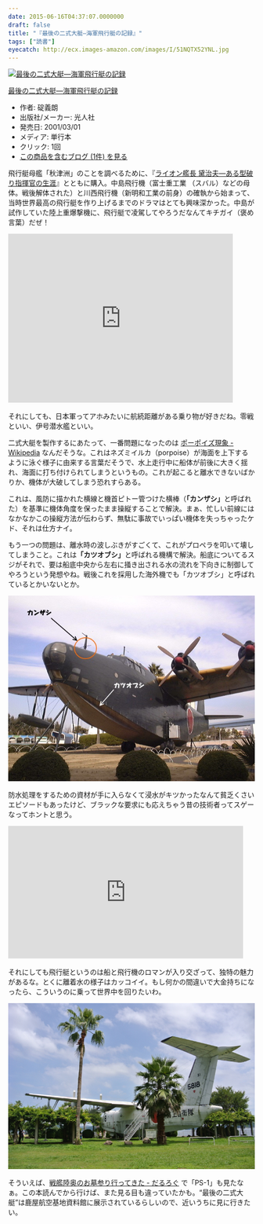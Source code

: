 ```yaml
---
date: 2015-06-16T04:37:07.0000000
draft: false
title: "『最後の二式大艇―海軍飛行艇の記録』"
tags: ["読書"]
eyecatch: http://ecx.images-amazon.com/images/I/51NQTX52YNL.jpg
---
```

<p><div class="hatena-asin-detail"><a href="http://www.amazon.co.jp/exec/obidos/ASIN/4769809972/bestylesnet-22/"><img src="https://images-fe.ssl-images-amazon.com/images/I/51NQTX52YNL._SL160_.jpg" class="hatena-asin-detail-image" alt="最後の二式大艇―海軍飛行艇の記録" title="最後の二式大艇―海軍飛行艇の記録"></a><div class="hatena-asin-detail-info"><p class="hatena-asin-detail-title"><a href="http://www.amazon.co.jp/exec/obidos/ASIN/4769809972/bestylesnet-22/">最後の二式大艇―海軍飛行艇の記録</a></p><ul><li><span class="hatena-asin-detail-label">作者:</span> 碇義朗</li><li><span class="hatena-asin-detail-label">出版社/メーカー:</span> 光人社</li><li><span class="hatena-asin-detail-label">発売日:</span> 2001/03/01</li><li><span class="hatena-asin-detail-label">メディア:</span> 単行本</li><li> <span class="hatena-asin-detail-label">クリック</span>: 1回</li><li><a href="http://d.hatena.ne.jp/asin/4769809972/bestylesnet-22" target="_blank">この商品を含むブログ (1件) を見る</a></li></ul></div><div class="hatena-asin-detail-foot"></div></div></p><p>飛行艇母艦「秋津洲」のことを調べるために、『<a href="http://d.hatena.ne.jp/asin/4769803729/bestylesnet-22">ライオン艦長 黛治夫―ある型破り指揮官の生涯</a>』とともに購入。中島飛行機（富士重工業 （スバル）などの母体。戦後解体された）と川西飛行機（新明和工業の前身）の確執から始まって、当時世界最高の飛行艇を作り上げるまでのドラマはとても興味深かった。中島が試作していた陸上重爆撃機に、飛行艇で凌駕してやろうだなんてキチガイ（褒め言葉）だぜ！</p><p><iframe width="459" height="344" src="https://www.youtube.com/embed/B1s6QoklgGc?feature=oembed" frameborder="0" allow="accelerometer; autoplay; encrypted-media; gyroscope; picture-in-picture" allowfullscreen></iframe></p><p>それにしても、日本軍ってアホみたいに航続距離がある乗り物が好きだね。零戦といい、伊号潜水艦といい。</p><p>二式大艇を製作するにあたって、一番問題になったのは <a href="http://ja.wikipedia.org/wiki/%E3%83%9D%E3%83%BC%E3%83%9D%E3%82%A4%E3%82%BA%E7%8F%BE%E8%B1%A1">&#x30DD;&#x30FC;&#x30DD;&#x30A4;&#x30BA;&#x73FE;&#x8C61; - Wikipedia</a> なんだそうな。これはネズミイルカ（porpoise）が海面を上下するように泳ぐ様子に由来する言葉だそうで、水上走行中に船体が前後に大きく揺れ、海面に打ち付けられてしまうというもの。これが起こると離水できないばかりか、機体が大破してしまう恐れすらある。</p><p>これは、風防に描かれた横線と機首ピトー管つけた横棒（<b>「カンザシ」</b>と呼ばれた）を基準に機体角度を保ったまま操縦することで解決。まぁ、忙しい前線にはなかなかこの操縦方法が伝わらず、無駄に事故でいっぱい機体を失っちゃったケド、それは仕方ナイ。</p><p>もう一つの問題は、離水時の波しぶきがすごくて、これがプロペラを叩いて壊してしまうこと。これは<b>「カツオブシ」</b>と呼ばれる機構で解決。船底についてるスジがそれで、要は船底中央から左右に掻き出される水の流れを下向きに制御してやろうという発想やね。戦後これを採用した海外機でも「カツオブシ」と呼ばれているとかいないとか。</p><p><span itemscope itemtype="http://schema.org/Photograph"><img src="20150616050710.png" alt="f:id:daruyanagi:20150616050710p:plain" title="f:id:daruyanagi:20150616050710p:plain" class="hatena-fotolife" itemprop="image"></span></p><p>防水処理をするための資材が手に入らなくて浸水がキツかったなんて貧乏くさいエピソードもあったけど、ブラックな要求にも応えちゃう昔の技術者ってスゲーなってホントと思う。</p><p><iframe width="480" height="270" src="https://www.youtube.com/embed/3A6Xc-MaSKI?feature=oembed" frameborder="0" allow="accelerometer; autoplay; encrypted-media; gyroscope; picture-in-picture" allowfullscreen></iframe></p><p>それにしても飛行艇というのは船と飛行機のロマンが入り交ざって、独特の魅力があるな。とくに離着水の様子はカッコイイ。もし何かの間違いで大金持ちになったら、こういうのに乗って世界中を回りたいわ。</p><p><span itemscope itemtype="http://schema.org/Photograph"><img src="20140817123645.jpg" alt="f:id:daruyanagi:20140817123645j:plain" title="f:id:daruyanagi:20140817123645j:plain" class="hatena-fotolife" itemprop="image"></span></p><p>そういえば、<a href="https://blog.daruyanagi.jp/entry/2014/08/30/221903">&#x6226;&#x8266;&#x9678;&#x5965;&#x306E;&#x304A;&#x5893;&#x53C2;&#x308A;&#x884C;&#x3063;&#x3066;&#x304D;&#x305F; - &#x3060;&#x308B;&#x308D;&#x3050;</a> で「PS-1」も見たなぁ。この本読んでから行けば、また見る目も違っていたかも。“最後の二式大艇”は鹿屋航空基地資料館に展示されているらしいので、近いうちに見に行きたい。</p>
